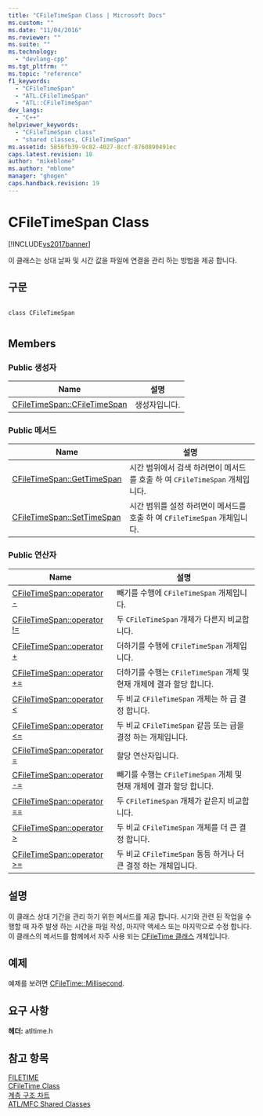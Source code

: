 ```yaml
---
title: "CFileTimeSpan Class | Microsoft Docs"
ms.custom: ""
ms.date: "11/04/2016"
ms.reviewer: ""
ms.suite: ""
ms.technology: 
  - "devlang-cpp"
ms.tgt_pltfrm: ""
ms.topic: "reference"
f1_keywords: 
  - "CFileTimeSpan"
  - "ATL.CFileTimeSpan"
  - "ATL::CFileTimeSpan"
dev_langs: 
  - "C++"
helpviewer_keywords: 
  - "CFileTimeSpan class"
  - "shared classes, CFileTimeSpan"
ms.assetid: 5856fb39-9c82-4027-8ccf-8760890491ec
caps.latest.revision: 18
author: "mikeblome"
ms.author: "mblome"
manager: "ghogen"
caps.handback.revision: 19
---
```

# CFileTimeSpan Class
[!INCLUDE[vs2017banner](../../assembler/inline/includes/vs2017banner.md)]

이 클래스는 상대 날짜 및 시간 값을 파일에 연결을 관리 하는 방법을 제공 합니다.  
  
## 구문  
  
```  
  
class CFileTimeSpan  
  
```  
  
## Members  
  
### Public 생성자  
  
|Name|설명|  
|----------|--------|  
|[CFileTimeSpan::CFileTimeSpan](../Topic/CFileTimeSpan::CFileTimeSpan.md)|생성자입니다.|  
  
### Public 메서드  
  
|Name|설명|  
|----------|--------|  
|[CFileTimeSpan::GetTimeSpan](../Topic/CFileTimeSpan::GetTimeSpan.md)|시간 범위에서 검색 하려면이 메서드를 호출 하 여 `CFileTimeSpan` 개체입니다.|  
|[CFileTimeSpan::SetTimeSpan](../Topic/CFileTimeSpan::SetTimeSpan.md)|시간 범위를 설정 하려면이 메서드를 호출 하 여 `CFileTimeSpan` 개체입니다.|  
  
### Public 연산자  
  
|Name|설명|  
|----------|--------|  
|[CFileTimeSpan::operator \-](../Topic/CFileTimeSpan::operator%20-.md)|빼기를 수행에 `CFileTimeSpan` 개체입니다.|  
|[CFileTimeSpan::operator \!\=](../Topic/CFileTimeSpan::operator%20!=.md)|두 `CFileTimeSpan` 개체가 다른지 비교합니다.|  
|[CFileTimeSpan::operator \+](../Topic/CFileTimeSpan::operator%20+.md)|더하기를 수행에 `CFileTimeSpan` 개체입니다.|  
|[CFileTimeSpan::operator \+\=](../Topic/CFileTimeSpan::operator%20+=.md)|더하기를 수행는 `CFileTimeSpan` 개체 및 현재 개체에 결과 할당 합니다.|  
|[CFileTimeSpan::operator \<](../Topic/CFileTimeSpan::operator%20%3C.md)|두 비교 `CFileTimeSpan` 개체는 하 급 결정 합니다.|  
|[CFileTimeSpan::operator \<\=](../Topic/CFileTimeSpan::operator%20%3C=.md)|두 비교 `CFileTimeSpan` 같음 또는 급을 결정 하는 개체입니다.|  
|[CFileTimeSpan::operator \=](../Topic/CFileTimeSpan::operator%20=.md)|할당 연산자입니다.|  
|[CFileTimeSpan::operator \-\=](../Topic/CFileTimeSpan::operator%20-=.md)|빼기를 수행는 `CFileTimeSpan` 개체 및 현재 개체에 결과 할당 합니다.|  
|[CFileTimeSpan::operator \=\=](../Topic/CFileTimeSpan::operator%20==.md)|두 `CFileTimeSpan` 개체가 같은지 비교합니다.|  
|[CFileTimeSpan::operator \>](../Topic/CFileTimeSpan::operator%20%3E.md)|두 비교 `CFileTimeSpan` 개체를 더 큰 결정 합니다.|  
|[CFileTimeSpan::operator \>\=](../Topic/CFileTimeSpan::operator%20%3E=.md)|두 비교 `CFileTimeSpan` 동등 하거나 더 큰 결정 하는 개체입니다.|  
  
## 설명  
 이 클래스 상대 기간을 관리 하기 위한 메서드를 제공 합니다. 시기와 관련 된 작업을 수행할 때 자주 발생 하는 시간을 파일 작성, 마지막 액세스 또는 마지막으로 수정 합니다.  이 클래스의 메서드를 함께에서 자주 사용 되는  [CFileTime 클래스](../../atl-mfc-shared/reference/cfiletime-class.md) 개체입니다.  
  
## 예제  
 예제를 보려면  [CFileTime::Millisecond](../Topic/CFileTime::Millisecond.md).  
  
## 요구 사항  
 **헤더:** atltime.h  
  
## 참고 항목  
 [FILETIME](http://msdn.microsoft.com/library/windows/desktop/ms724284)   
 [CFileTime Class](../../atl-mfc-shared/reference/cfiletime-class.md)   
 [계층 구조 차트](../../mfc/hierarchy-chart.md)   
 [ATL\/MFC Shared Classes](../../atl-mfc-shared/atl-mfc-shared-classes.md)